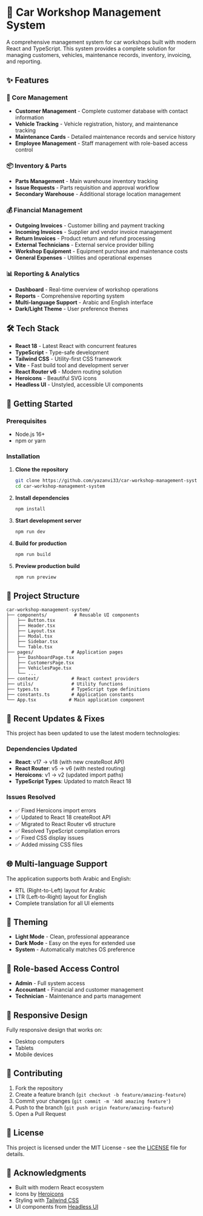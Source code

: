 # 🚗 Car Workshop Management System

A comprehensive management system for car workshops built with modern React and TypeScript. This system provides a complete solution for managing customers, vehicles, maintenance records, inventory, invoicing, and reporting.

## ✨ Features

### 🏢 Core Management
- **Customer Management** - Complete customer database with contact information
- **Vehicle Tracking** - Vehicle registration, history, and maintenance tracking
- **Maintenance Cards** - Detailed maintenance records and service history
- **Employee Management** - Staff management with role-based access control

### 📦 Inventory & Parts
- **Parts Management** - Main warehouse inventory tracking
- **Issue Requests** - Parts requisition and approval workflow
- **Secondary Warehouse** - Additional storage location management

### 💰 Financial Management
- **Outgoing Invoices** - Customer billing and payment tracking
- **Incoming Invoices** - Supplier and vendor invoice management
- **Return Invoices** - Product return and refund processing
- **External Technicians** - External service provider billing
- **Workshop Equipment** - Equipment purchase and maintenance costs
- **General Expenses** - Utilities and operational expenses

### 📊 Reporting & Analytics
- **Dashboard** - Real-time overview of workshop operations
- **Reports** - Comprehensive reporting system
- **Multi-language Support** - Arabic and English interface
- **Dark/Light Theme** - User preference themes

## 🛠 Tech Stack

- **React 18** - Latest React with concurrent features
- **TypeScript** - Type-safe development
- **Tailwind CSS** - Utility-first CSS framework
- **Vite** - Fast build tool and development server
- **React Router v6** - Modern routing solution
- **Heroicons** - Beautiful SVG icons
- **Headless UI** - Unstyled, accessible UI components

## 🚀 Getting Started

### Prerequisites
- Node.js 16+
- npm or yarn

### Installation

1. **Clone the repository**
   ```bash
   git clone https://github.com/yazanvi33/car-workshop-management-system.git
   cd car-workshop-management-system
   ```

2. **Install dependencies**
   ```bash
   npm install
   ```

3. **Start development server**
   ```bash
   npm run dev
   ```

4. **Build for production**
   ```bash
   npm run build
   ```

5. **Preview production build**
   ```bash
   npm run preview
   ```

## 📁 Project Structure

```
car-workshop-management-system/
├── components/          # Reusable UI components
│   ├── Button.tsx
│   ├── Header.tsx
│   ├── Layout.tsx
│   ├── Modal.tsx
│   ├── Sidebar.tsx
│   └── Table.tsx
├── pages/              # Application pages
│   ├── DashboardPage.tsx
│   ├── CustomersPage.tsx
│   ├── VehiclesPage.tsx
│   └── ...
├── context/            # React context providers
├── utils/              # Utility functions
├── types.ts            # TypeScript type definitions
├── constants.ts        # Application constants
└── App.tsx            # Main application component
```

## 🔧 Recent Updates & Fixes

This project has been updated to use the latest modern technologies:

### Dependencies Updated
- **React**: v17 → v18 (with new createRoot API)
- **React Router**: v5 → v6 (with nested routing)
- **Heroicons**: v1 → v2 (updated import paths)
- **TypeScript Types**: Updated to match React 18

### Issues Resolved
- ✅ Fixed Heroicons import errors
- ✅ Updated to React 18 createRoot API
- ✅ Migrated to React Router v6 structure
- ✅ Resolved TypeScript compilation errors
- ✅ Fixed CSS display issues
- ✅ Added missing CSS files

## 🌐 Multi-language Support

The application supports both Arabic and English:
- RTL (Right-to-Left) layout for Arabic
- LTR (Left-to-Right) layout for English
- Complete translation for all UI elements

## 🎨 Theming

- **Light Mode** - Clean, professional appearance
- **Dark Mode** - Easy on the eyes for extended use
- **System** - Automatically matches OS preference

## 🔐 Role-based Access Control

- **Admin** - Full system access
- **Accountant** - Financial and customer management
- **Technician** - Maintenance and parts management

## 📱 Responsive Design

Fully responsive design that works on:
- Desktop computers
- Tablets
- Mobile devices

## 🤝 Contributing

1. Fork the repository
2. Create a feature branch (`git checkout -b feature/amazing-feature`)
3. Commit your changes (`git commit -m 'Add amazing feature'`)
4. Push to the branch (`git push origin feature/amazing-feature`)
5. Open a Pull Request

## 📄 License

This project is licensed under the MIT License - see the [LICENSE](LICENSE) file for details.

## 🙏 Acknowledgments

- Built with modern React ecosystem
- Icons by [Heroicons](https://heroicons.com/)
- Styling with [Tailwind CSS](https://tailwindcss.com/)
- UI components from [Headless UI](https://headlessui.com/)
